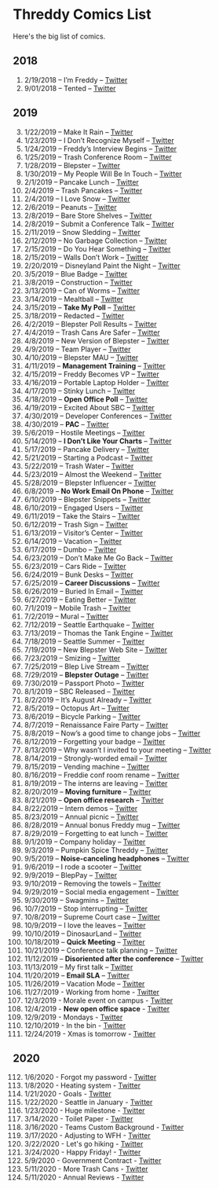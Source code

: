 # Threddy Comics List

Here's the big list of comics.

## 2018

1. 2/19/2018 – I’m Freddy – [Twitter](https://twitter.com/threddyrex/status/965620244457779201)
2. 9/01/2018 – Tented – [Twitter](https://twitter.com/ThreddyRex/status/1035986359800889344)


## 2019

3. 1/22/2019 – Make It Rain – [Twitter](https://twitter.com/ThreddyRex/status/1087782553413595137)
4. 1/23/2019 – I Don’t Recognize Myself – [Twitter](https://twitter.com/ThreddyRex/status/1088146593281261568)
5. 1/24/2019 – Freddy’s Interview Begins – [Twitter](https://twitter.com/ThreddyRex/status/1088508963778265088)
6. 1/25/2019 – Trash Conference Room – [Twitter](https://twitter.com/ThreddyRex/status/1088871075499241472)
7. 1/28/2019 – Blepster – [Twitter](https://twitter.com/ThreddyRex/status/1089959680741232640)
8. 1/30/2019 – My People Will Be In Touch – [Twitter](https://twitter.com/ThreddyRex/status/1090684994299645953)
9. 2/1/2019 – Pancake Lunch – [Twitter](https://twitter.com/ThreddyRex/status/1091365314648928256)
10. 2/4/2019 – Trash Pancakes – [Twitter](https://twitter.com/ThreddyRex/status/1092509765983395840)
11. 2/4/2019 – I Love Snow – [Twitter](https://twitter.com/ThreddyRex/status/1092551907451723777)
12. 2/6/2019 – Peanuts – [Twitter](https://twitter.com/ThreddyRex/status/1093217527113474048)
13. 2/8/2019 – Bare Store Shelves – [Twitter](https://twitter.com/ThreddyRex/status/1093952195626561537)
14. 2/8/2019 – Submit a Conference Talk – [Twitter](https://twitter.com/ThreddyRex/status/1093989765911785472)
15. 2/11/2019 – Snow Sledding – [Twitter](https://twitter.com/ThreddyRex/status/1095121602419732481)
16. 2/12/2019 – No Garbage Collection – [Twitter](https://twitter.com/ThreddyRex/status/1095454477035814913)
17. 2/15/2019 – Do You Hear Something – [Twitter](https://twitter.com/ThreddyRex/status/1096649897325907968)
18. 2/15/2019 – Walls Don’t Work – [Twitter](https://twitter.com/ThreddyRex/status/1096676137483218944)
19. 2/20/2019 – Disneyland Paint the Night – [Twitter](https://twitter.com/ThreddyRex/status/1098441125591887872)
20. 3/5/2019 – Blue Badge – [Twitter](https://twitter.com/ThreddyRex/status/1103069848299483136)
21. 3/8/2019 – Construction – [Twitter](https://twitter.com/ThreddyRex/status/1104125208049283073)
22. 3/13/2019 – Can of Worms – [Twitter](https://twitter.com/ThreddyRex/status/1105980057791557632)
23. 3/14/2019 – Mealtball – [Twitter](https://twitter.com/ThreddyRex/status/1106114158250979329)
24. 3/15/2019 – **Take My Poll** – [Twitter](https://twitter.com/ThreddyRex/status/1106621838275178496)
25. 3/18/2019 – Redacted – [Twitter](https://twitter.com/ThreddyRex/status/1107773750399795200)
26. 4/2/2019 – Blepster Poll Results – [Twitter](https://twitter.com/ThreddyRex/status/1113170217989885952)
27. 4/4/2019 – Trash Cans Are Safer – [Twitter](https://twitter.com/ThreddyRex/status/1113895271971213312)
28. 4/8/2019 – New Version of Blepster – [Twitter](https://twitter.com/ThreddyRex/status/1115385352846319616)
29. 4/9/2019 – Team Player – [Twitter](https://twitter.com/ThreddyRex/status/1115720639111806977)
30. 4/10/2019 – Blepster MAU – [Twitter](https://twitter.com/ThreddyRex/status/1116092334041473024)
31. 4/11/2019 – **Management Training** – [Twitter](https://twitter.com/ThreddyRex/status/1116438916687519744)
32. 4/15/2019 – Freddy Becomes VP – [Twitter](https://twitter.com/ThreddyRex/status/1117911421595947009)
33. 4/16/2019 – Portable Laptop Holder – [Twitter](https://twitter.com/ThreddyRex/status/1118209395328839680)
34. 4/17/2019 – Stinky Lunch – [Twitter](https://twitter.com/ThreddyRex/status/1118612778590195712)
35. 4/18/2019 – **Open Office Poll** – [Twitter](https://twitter.com/ThreddyRex/status/1118968606895693824)
36. 4/19/2019 – Excited About SBC – [Twitter](https://twitter.com/ThreddyRex/status/1119333391671775232)
37. 4/30/2019 – Developer Conferences – [Twitter](https://twitter.com/ThreddyRex/status/1123338704272052224)
38. 4/30/2019 – **PAC** – [Twitter](https://twitter.com/ThreddyRex/status/1123451425990815745)
39. 5/6/2019 – Hostile Meetings – [Twitter](https://twitter.com/ThreddyRex/status/1125477103921537024)
40. 5/14/2019 – **I Don’t Like Your Charts** – [Twitter](https://twitter.com/ThreddyRex/status/1128393271049252865)
41. 5/17/2019 – Pancake Delivery – [Twitter](https://twitter.com/ThreddyRex/status/1129520657635586048)
42. 5/21/2019 – Starting a Podcast – [Twitter](https://twitter.com/ThreddyRex/status/1130891057774833665)
43. 5/22/2019 – Trash Water – [Twitter](https://twitter.com/ThreddyRex/status/1131282958789124096)
44. 5/23/2019 – Almost the Weekend – [Twitter](https://twitter.com/ThreddyRex/status/1131681873006981120)
45. 5/28/2019 – Blepster Influencer – [Twitter](https://twitter.com/ThreddyRex/status/1133444095144210433)
46. 6/8/2019 – **No Work Email On Phone** – [Twitter](https://twitter.com/ThreddyRex/status/1137500117563351040)
47. 6/10/2019 – Blepster Snippets – [Twitter](https://twitter.com/ThreddyRex/status/1138145400945238016)
48. 6/10/2019 – Engaged Users – [Twitter](https://twitter.com/ThreddyRex/status/1138199054213509120)
49. 6/11/2019 – Take the Stairs – [Twitter](https://twitter.com/ThreddyRex/status/1138510903685423104)
50. 6/12/2019 – Trash Sign – [Twitter](https://twitter.com/ThreddyRex/status/1138913380389908480)
51. 6/13/2019 – Visitor’s Center – [Twitter](https://twitter.com/ThreddyRex/status/1139261062602039296)
52. 6/14/2019 – Vacation – [Twitter](https://twitter.com/ThreddyRex/status/1139680502477025281)
53. 6/17/2019 – Dumbo – [Twitter](https://twitter.com/ThreddyRex/status/1140708200116658177)
54. 6/23/2019 – Don’t Make Me Go Back – [Twitter](https://twitter.com/ThreddyRex/status/1142973770182774784)
55. 6/23/2019 – Cars Ride – [Twitter](https://twitter.com/ThreddyRex/status/1143004311619719168)
56. 6/24/2019 – Bunk Desks – [Twitter](https://twitter.com/ThreddyRex/status/1143240290100056064)
57. 6/25/2019 – **Career Discussions** – [Twitter](https://twitter.com/ThreddyRex/status/1143629255319773184)
58. 6/26/2019 – Buried In Email – [Twitter](https://twitter.com/ThreddyRex/status/1144001442329448448)
59. 6/27/2019 – Eating Better – [Twitter](https://twitter.com/ThreddyRex/status/1144331534700204032)
60. 7/1/2019 – Mobile Trash – [Twitter](https://twitter.com/ThreddyRex/status/1145768618468073476)
61. 7/2/2019 – Mural – [Twitter](https://twitter.com/ThreddyRex/status/1146139594057928704?s=21)
62. 7/12/2019 – Seattle Earthquake – [Twitter](https://twitter.com/ThreddyRex/status/1149784406711648256)
63. 7/13/2019 – Thomas the Tank Engine – [Twitter](https://twitter.com/ThreddyRex/status/1150131270065643520)
64. 7/18/2019 – Seattle Summer – [Twitter](https://twitter.com/ThreddyRex/status/1151955948828647424?s=21)
65. 7/19/2019 – New Blepster Web Site – [Twitter](https://twitter.com/ThreddyRex/status/1152300659921674240)
66. 7/23/2019 – Smizing – [Twitter](https://twitter.com/ThreddyRex/status/1153769229750923264)
67. 7/25/2019 – Blep Live Stream – [Twitter](https://twitter.com/ThreddyRex/status/1154489358956650496)
68. 7/29/2019 – **Blepster Outage** – [Twitter](https://twitter.com/ThreddyRex/status/1155915063221506048)
69. 7/30/2019 – Passport Photo – [Twitter](https://twitter.com/ThreddyRex/status/1156293937851588608)
70. 8/1/2019 – SBC Released – [Twitter](https://twitter.com/ThreddyRex/status/1157022319396577280)
71. 8/2/2019 – It’s August Already – [Twitter](https://twitter.com/ThreddyRex/status/1157431326032531456)
72. 8/5/2019 – Octopus Art – [Twitter](https://twitter.com/ThreddyRex/status/1158492486802690048)
73. 8/6/2019 – Bicycle Parking – [Twitter](https://twitter.com/ThreddyRex/status/1158835414788009985)
74. 8/7/2019 – Renaissance Faire Party – [Twitter](https://twitter.com/ThreddyRex/status/1159192674189975554)
75. 8/8/2019 – Now’s a good time to change jobs – [Twitter](https://twitter.com/ThreddyRex/status/1159547875639975937)
76. 8/12/2019 – Forgetting your badge – [Twitter](https://twitter.com/ThreddyRex/status/1161012310149742592)
77. 8/13/2019 – Why wasn’t I invited to your meeting – [Twitter](https://twitter.com/ThreddyRex/status/1161367073567592448)
78. 8/14/2019 – Strongly-worded email – [Twitter](https://twitter.com/ThreddyRex/status/1161729693067993088)
79. 8/15/2019 – Vending machine – [Twitter](https://twitter.com/ThreddyRex/status/1162083262887448576)
80. 8/16/2019 – Freddie conf room rename – [Twitter](https://twitter.com/ThreddyRex/status/1162466356370870272)
81. 8/19/2019 – The interns are leaving – [Twitter](https://twitter.com/ThreddyRex/status/1163533165702475776)
82. 8/20/2019 – **Moving furniture** – [Twitter](https://twitter.com/ThreddyRex/status/1163935096035897344)
83. 8/21/2019 – **Open office research** – [Twitter](https://twitter.com/ThreddyRex/status/1164296583661252608)
84. 8/22/2019 – Intern demos – [Twitter](https://twitter.com/ThreddyRex/status/1164612989443424256)
85. 8/23/2019 – Annual picnic – [Twitter](https://twitter.com/ThreddyRex/status/1165003347759263744)
86. 8/28/2019 – Annual bonus Freddy mug – [Twitter](https://twitter.com/ThreddyRex/status/1166785305526988801)
87. 8/29/2019 – Forgetting to eat lunch – [Twitter](https://twitter.com/ThreddyRex/status/1167186981412986880)
88. 9/1/2019 – Company holiday – [Twitter](https://twitter.com/ThreddyRex/status/1168277855370797056)
89. 9/3/2019 – Pumpkin Spice Threddy – [Twitter](https://twitter.com/ThreddyRex/status/1169006823602642946)
90. 9/5/2019 – **Noise-canceling headphones** – [Twitter](https://twitter.com/ThreddyRex/status/1169717774236540928)
91. 9/6/2019 – I rode a scooter – [Twitter](https://twitter.com/ThreddyRex/status/1170088808479506432)
92. 9/9/2019 – BlepPay – [Twitter](https://twitter.com/ThreddyRex/status/1171182201653739520)
93. 9/10/2019 – Removing the towels – [Twitter](https://twitter.com/ThreddyRex/status/1171526376668594177)
94. 9/29/2019 – Social media engagement – [Twitter](https://twitter.com/ThreddyRex/status/1178438554562641920)
95. 9/30/2019 – Swagmins – [Twitter](https://twitter.com/ThreddyRex/status/1178742057050853376)
96. 10/7/2019 – Stop interrupting – [Twitter](https://twitter.com/ThreddyRex/status/1181369073487101952)
97. 10/8/2019 – Supreme Court case – [Twitter](https://twitter.com/ThreddyRex/status/1181650045751320576)
98. 10/9/2019 – I love the leaves – [Twitter](https://twitter.com/ThreddyRex/status/1182033917437591553)
99. 10/10/2019 – DinosaurLand – [Twitter](https://twitter.com/ThreddyRex/status/1182381996946780160)
100. 10/18/2019 – **Quick Meeting** – [Twitter](https://twitter.com/ThreddyRex/status/1185440705621049344)
101. 10/21/2019 – Conference talk planning – [Twitter](https://twitter.com/ThreddyRex/status/1186345587228233729)
102. 11/12/2019 – **Disoriented after the conference** – [Twitter](https://twitter.com/ThreddyRex/status/1194342135446687744)
103. 11/13/2019 – My first talk – [Twitter](https://twitter.com/ThreddyRex/status/1194760162092838912)
104. 11/20/2019 – **Email SLA** – [Twitter](https://twitter.com/ThreddyRex/status/1197281458911498246)
105. 11/26/2019 – Vacation Mode – [Twitter](https://twitter.com/ThreddyRex/status/1199402059348369408)
106. 11/27/2019 - Working from home - [Twitter](https://twitter.com/threddyrex/status/1199755390574977024)
107. 12/3/2019 - Morale event on campus - [Twitter](https://twitter.com/threddyrex/status/1201988366931116032)
108. 12/4/2019 - **New open office space** - [Twitter](https://twitter.com/threddyrex/status/1202308224344420352)
109. 12/9/2019 - Mondays - [Twitter](https://twitter.com/threddyrex/status/1204104264953393152)
110. 12/10/2019 - In the bin - [Twitter](https://twitter.com/threddyrex/status/1204640490651439105?s=20)
111. 12/24/2019 - Xmas is tomorrow - [Twitter](https://twitter.com/threddyrex/status/1209568869553074176?s=20)


## 2020

112. 1/6/2020 - Forgot my password - [Twitter](https://twitter.com/threddyrex/status/1214259213213433856?s=20)
113. 1/8/2020 - Heating system - [Twitter](https://twitter.com/threddyrex/status/1215084781609709568?s=20)
114. 1/21/2020 - Goals - [Twitter](https://twitter.com/threddyrex/status/1219650470928506880?s=20)
115. 1/22/2020 - Seattle in January - [Twitter](https://twitter.com/threddyrex/status/1220054118091223040?s=20)
116. 1/23/2020 - Huge milestone - [Twitter](https://twitter.com/threddyrex/status/1220433849274060800?s=20)
117. 3/14/2020 - Toilet Paper - [Twitter](https://twitter.com/threddyrex/status/1238985544807284737?s=20)
118. 3/16/2020 - Teams Custom Background - [Twitter](https://twitter.com/threddyrex/status/1239673214285918210?s=20)
119. 3/17/2020 - Adjusting to WFH - [Twitter](https://twitter.com/threddyrex/status/1240020684752834560?s=20)
120. 3/22/2020 - Let's go hiking - [Twitter](https://twitter.com/threddyrex/status/1241794342743724034?s=20)
121. 3/24/2020 - Happy Friday! - [Twitter](https://twitter.com/threddyrex/status/1242527113694998529?s=20)
122. 5/9/2020 - Government Contract - [Twitter](https://twitter.com/threddyrex/status/1259347514932617216?s=20)
123. 5/11/2020 - More Trash Cans - [Twitter](https://twitter.com/threddyrex/status/1259879234362720257?s=20)
124. 5/11/2020 - Annual Reviews - [Twitter](https://twitter.com/threddyrex/status/1259986539796328448?s=20) 
